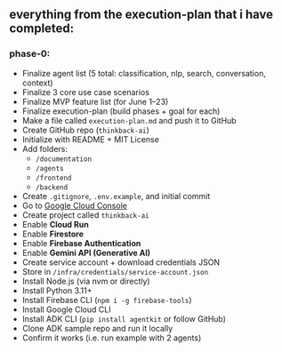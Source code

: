 ## everything from the execution-plan that i have completed:
### **phase-0:**
- Finalize agent list (5 total: classification, nlp, search, conversation, context) <br>
- Finalize 3 core use case scenarios<br>
- Finalize MVP feature list (for June 1–23)<br>
- Finalize execution-plan (build phases + goal for each)<br>
- Make a file called `execution-plan.md` and push it to GitHub<br>
- Create GitHub repo (`thinkback-ai`)<br>
- Initialize with README + MIT License<br>
- Add folders:<br>
  - `/documentation`<br>
  - `/agents`<br>
  - `/frontend`<br>
  - `/backend`<br>
- Create `.gitignore`, `.env.example`, and initial commit<br>
- Go to [Google Cloud Console](https://console.cloud.google.com/)
- Create project called `thinkback-ai`
- Enable **Cloud Run**
- Enable **Firestore**
- Enable **Firebase Authentication**
- Enable **Gemini API (Generative AI)**
- Create service account + download credentials JSON
- Store in `/infra/credentials/service-account.json`
- Install Node.js (via nvm or directly)
- Install Python 3.11+
- Install Firebase CLI (`npm i -g firebase-tools`)
- Install Google Cloud CLI
- Install ADK CLI (`pip install agentkit` or follow GitHub)
- Clone ADK sample repo and run it locally
- Confirm it works (i.e. run example with 2 agents)